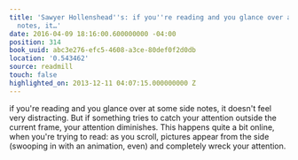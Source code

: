 ```yaml
---
title: 'Sawyer Hollenshead''s: if you''re reading and you glance over at some side
  notes, it…'
date: 2016-04-09 18:16:00.600000000 -04:00
position: 314
book_uuid: abc3e276-efc5-4608-a3ce-80def0f2d0db
location: '0.543462'
source: readmill
touch: false
highlighted_on: 2013-12-11 04:07:15.000000000 Z
---
```


if you're reading and you glance over at some side notes, it doesn't feel very distracting. But if something tries to catch your attention outside the current frame, your attention diminishes. This happens quite a bit online, when you're trying to read: as you scroll, pictures appear from the side (swooping in with an animation, even) and completely wreck your attention.